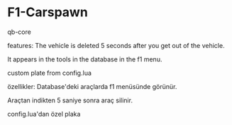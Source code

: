 # F1-Carspawn
qb-core

features:
The vehicle is deleted 5 seconds after you get out of the vehicle.

It appears in the tools in the database in the f1 menu.

custom plate from config.lua

özellikler:
Database'deki araçlarda f1 menüsünde görünür.

Araçtan indikten 5 saniye sonra araç silinir.

config.lua'dan özel plaka 
